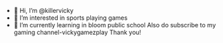 - 👋 Hi, I’m @killervicky
- 👀 I’m interested in sports playing games
- 🌱 I’m currently learning in bloom public school
Also do subscribe to my gaming channel-vickygamezplay
Thank you!


<!---
killervicky/killervicky is a ✨ special ✨ repository because its `README.md` (this file) appears on your GitHub profile.
You can click the Preview link to take a look at your changes.
--->
